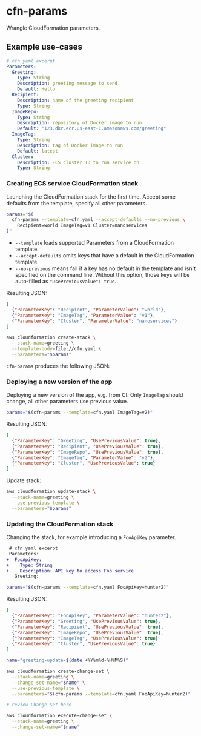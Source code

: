 cfn-params
==========

Wrangle CloudFormation parameters.

## Example use-cases

```yaml
# cfn.yaml excerpt
Parameters:
  Greeting:
    Type: String
    Description: greeting message to send
    Default: Hello
  Recipient:
    Description: name of the greeting recipient
    Type: String
  ImageRepo:
    Type: String
    Description: repository of Docker image to run
    Default: "123.dkr.ecr.us-east-1.amazonaws.com/greeting"
  ImageTag:
    Type: String
    Description: tag of Docker image to run
    Default: latest
  Cluster:
    Description: ECS cluster ID to run service on
    Type: String
```

### Creating ECS service CloudFormation stack

Launching the CloudFormation stack for the first time.  Accept some defaults
from the template, specify all other parameters.

```sh
params="$(
  cfn-params --template=cfn.yaml --accept-defaults --no-previous \
    Recipient=world ImageTag=v1 Cluster=nanoservices
)"
```

* `--template` loads supported Parameters from a CloudFormation template.
* `--accept-defaults` omits keys that have a default in the CloudFormation template.
* `--no-previous` means fail if a key has no default in the template and isn't specified on the command line. Without this option, those keys will be auto-filled as `"UsePreviousValue": true`.

Resulting JSON:

```json
[
  {"ParameterKey": "Recipient", "ParameterValue": "world"},
  {"ParameterKey": "ImageTag", "ParameterValue": "v1"},
  {"ParameterKey": "Cluster", "ParameterValue": "nanoservices"}
]
```

```sh
aws cloudformation create-stack \
  --stack-name=greeting \
  --template-body=file://cfn.yaml \
  --parameters="$params"
```

`cfn-params` produces the following JSON:


### Deploying a new version of the app

Deploying a new version of the app, e.g. from CI. Only `ImageTag` should
change, all other parameters use previous value.

```sh
params="$(cfn-params --template=cfn.yaml ImageTag=v2)"
```

Resulting JSON:

```json
[
  {"ParameterKey": "Greeting", "UsePreviousValue": true},
  {"ParameterKey": "Recipient", "UsePreviousValue": true},
  {"ParameterKey": "ImageRepo", "UsePreviousValue": true},
  {"ParameterKey": "ImageTag", "ParameterValue": "v2"},
  {"ParameterKey": "Cluster", "UsePreviousValue": true}
]
```

Update stack:

```sh
aws cloudformation update-stack \
  --stack-name=greeting \
  --use-previous-template \
  --parameters="$params"
```


### Updating the CloudFormation stack

Changing the stack, for example introducing a `FooApiKey` parameter.

```diff
 # cfn.yaml excerpt
 Parameters:
+  FooApiKey:
+    Type: String
+    Description: API key to access Foo service
   Greeting:
```

```sh
params="$(cfn-params --template=cfn.yaml FooApiKey=hunter2)"
```

Resulting JSON:

```json
[
  {"ParameterKey": "FooApiKey", "ParameterValue": "hunter2"},
  {"ParameterKey": "Greeting", "UsePreviousValue": true},
  {"ParameterKey": "Recipient", "UsePreviousValue": true},
  {"ParameterKey": "ImageRepo", "UsePreviousValue": true},
  {"ParameterKey": "ImageTag", "UsePreviousValue": true}
  {"ParameterKey": "Cluster", "UsePreviousValue": true}
]
```

```sh
name="greeting-update-$(date +%Y%m%d-%H%M%S)"

aws cloudformation create-change-set \
  --stack-name=greeting \
  --change-set-name="$name" \
  --use-previous-template \
  --parameters="$(cfn-params --template=cfn.yaml FooApiKey=hunter2)"

# review Change Set here

aws cloudformation execute-change-set \
  --stack-name=greeting \
  --change-set-name="$name"
```
